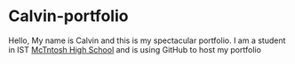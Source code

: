 # Calvin-portfolio
Hello, My name is Calvin and this is my spectacular portfolio. I am a student in IST [McTntosh High School](https://www.fcboe.org/mhs) and is using GitHub to host my portfolio
